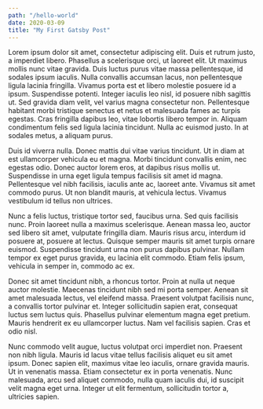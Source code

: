 ```yaml
---
path: "/hello-world"
date: 2020-03-09
title: "My First Gatsby Post"
---
```


Lorem ipsum dolor sit amet, consectetur adipiscing elit. Duis et rutrum justo, a imperdiet libero. Phasellus a scelerisque orci, ut laoreet elit. Ut maximus mollis nunc vitae gravida. Duis luctus purus vitae massa pellentesque, id sodales ipsum iaculis. Nulla convallis accumsan lacus, non pellentesque ligula lacinia fringilla. Vivamus porta est et libero molestie posuere id a ipsum. Suspendisse potenti. Integer iaculis leo nisl, id posuere nibh sagittis ut. Sed gravida diam velit, vel varius magna consectetur non. Pellentesque habitant morbi tristique senectus et netus et malesuada fames ac turpis egestas. Cras fringilla dapibus leo, vitae lobortis libero tempor in. Aliquam condimentum felis sed ligula lacinia tincidunt. Nulla ac euismod justo. In at sodales metus, a aliquam purus.

Duis id viverra nulla. Donec mattis dui vitae varius tincidunt. Ut in diam at est ullamcorper vehicula eu et magna. Morbi tincidunt convallis enim, nec egestas odio. Donec auctor lorem eros, at dapibus risus mollis ut. Suspendisse in urna eget ligula tempus facilisis sit amet id magna. Pellentesque vel nibh facilisis, iaculis ante ac, laoreet ante. Vivamus sit amet commodo purus. Ut non blandit mauris, at vehicula lectus. Vivamus vestibulum id tellus non ultrices.

Nunc a felis luctus, tristique tortor sed, faucibus urna. Sed quis facilisis nunc. Proin laoreet nulla a maximus scelerisque. Aenean massa leo, auctor sed libero sit amet, vulputate fringilla diam. Mauris risus arcu, interdum id posuere at, posuere at lectus. Quisque semper mauris sit amet turpis ornare euismod. Suspendisse tincidunt urna non purus dapibus pulvinar. Nullam tempor ex eget purus gravida, eu lacinia elit commodo. Etiam felis ipsum, vehicula in semper in, commodo ac ex.

Donec sit amet tincidunt nibh, a rhoncus tortor. Proin at nulla ut neque auctor molestie. Maecenas tincidunt nibh sed mi porta semper. Aenean sit amet malesuada lectus, vel eleifend massa. Praesent volutpat facilisis nunc, a convallis tortor pulvinar et. Integer sollicitudin sapien erat, consequat luctus sem luctus quis. Phasellus pulvinar elementum magna eget pretium. Mauris hendrerit ex eu ullamcorper luctus. Nam vel facilisis sapien. Cras et odio nisl.

Nunc commodo velit augue, luctus volutpat orci imperdiet non. Praesent non nibh ligula. Mauris id lacus vitae tellus facilisis aliquet eu sit amet ipsum. Donec sapien elit, maximus vitae leo iaculis, ornare gravida mauris. Ut in venenatis massa. Etiam consectetur ex in porta venenatis. Nunc malesuada, arcu sed aliquet commodo, nulla quam iaculis dui, id suscipit velit magna eget urna. Integer ut elit fermentum, sollicitudin tortor a, ultricies sapien.
